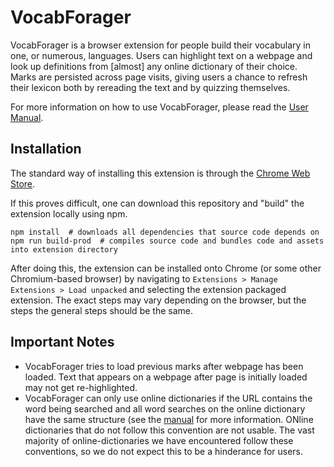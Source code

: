 # VocabForager

VocabForager is a browser extension for people build their vocabulary in one, or numerous,
languages. Users can highlight text on a webpage and look up definitions from \[almost\]
any online dictionary of their choice. Marks are persisted across page visits, giving
users a chance to refresh their lexicon both by rereading the text and by quizzing
themselves.

For more information on how to use VocabForager, please read the [User Manual](./docs/user-manual.md).

## Installation
The standard way of installing this extension is through the
[Chrome Web Store](https://chrome.google.com/webstore/detail/vocabforager/balmgepggidbdfihlbiknlabfnhbahpf).

If this proves difficult, one can download this repository and "build" the extension locally using npm.
```console
npm install  # downloads all dependencies that source code depends on
npm run build-prod  # compiles source code and bundles code and assets into extension directory
```
After doing this, the extension can be installed onto Chrome (or some other Chromium-based browser) by
navigating to `Extensions > Manage Extensions > Load unpacked` and selecting the extension
packaged extension. The exact steps may vary depending on the browser, but the steps the
general steps should be the same.

## Important Notes
- VocabForager tries to load previous marks after webpage has been loaded. Text
that appears on a webpage after page is initially loaded may not get re-highlighted.
- VocabForager can only use online dictionaries if the URL contains the word being searched
and all word searches on the online dictionary have the same structure (see the [manual](./docs/user-manual.md)
for more information. ONline dictionaries that do not follow this convention are not usable.
The vast majority of online-dictionaries we have encountered follow these conventions, so we
do not expect this to be a hinderance for users.